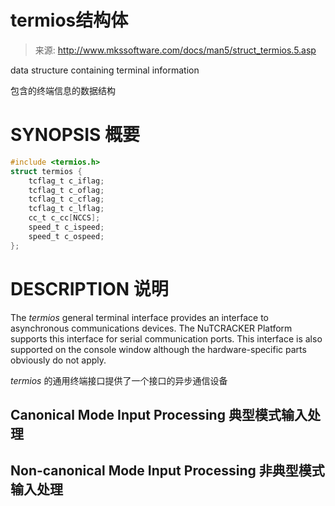 # termios结构体

>来源: http://www.mkssoftware.com/docs/man5/struct_termios.5.asp

data structure containing terminal information 

包含的终端信息的数据结构

# SYNOPSIS 概要
```c
#include <termios.h>
struct termios {
	tcflag_t c_iflag;
	tcflag_t c_oflag;
	tcflag_t c_cflag;
	tcflag_t c_lflag;
	cc_t c_cc[NCCS];
	speed_t c_ispeed;
	speed_t c_ospeed;
};
```
# DESCRIPTION 说明

The *termios* general terminal interface provides an interface to asynchronous communications devices. The NuTCRACKER Platform supports this interface for serial communication ports. This interface is also supported on the console window although the hardware-specific parts obviously do not apply.

*termios* 的通用终端接口提供了一个接口的异步通信设备

## Canonical Mode Input Processing  典型模式输入处理

## Non-canonical Mode Input Processing 非典型模式输入处理
